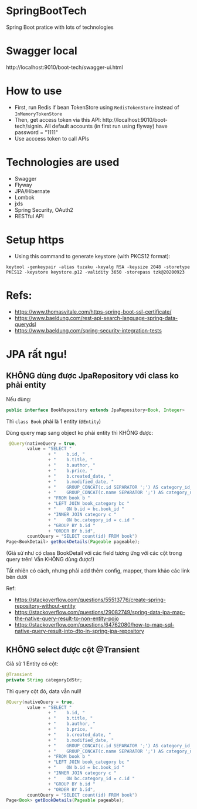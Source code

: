 # SpringBootTech
Spring Boot pratice with lots of technologies

# Swagger local
http://localhost:9010/boot-tech/swagger-ui.html

# How to use
- First, run Redis if bean TokenStore using `RedisTokenStore` instead of `InMemoryTokenStore`
- Then, get access token via this API: http://localhost:9010/boot-tech/signin. All default accounts (in first run using flyway) have password = "1111"
- Use acccess token to call APIs

# Technologies are used
- Swagger
- Flyway
- JPA/Hibernate
- Lombok
- jxls
- Spring Security, OAuth2
- RESTful API

# Setup https
- Using this command to generate keystore (with PKCS12 format):
```
keytool -genkeypair -alias tuzaku -keyalg RSA -keysize 2048 -storetype PKCS12 -keystore keystore.p12 -validity 3650 -storepass tzk@20200923
```

# Refs:
- https://www.thomasvitale.com/https-spring-boot-ssl-certificate/
- https://www.baeldung.com/rest-api-search-language-spring-data-querydsl
- https://www.baeldung.com/spring-security-integration-tests

# JPA rất ngu!

## KHÔNG dùng được JpaRepository với class ko phải entity

Nếu dùng:

```java
public interface BookRepository extends JpaRepository<Book, Integer>
```

Thì `class Book` phải là 1 entity (`@Entity`)

Dùng query map sang object ko phải entity thì KHÔNG được:

```java
 @Query(nativeQuery = true,
        value = "SELECT "
                + "    b.id, "
                + "    b.title, "
                + "    b.author, "
                + "    b.price, "
                + "    b.created_date, "
                + "    b.modified_date, "
                + "    GROUP_CONCAT(c.id SEPARATOR ';') AS category_id_str, "
                + "    GROUP_CONCAT(c.name SEPARATOR ';') AS category_name_str "
                + "FROM book b "
                + "LEFT JOIN book_category bc "
                + "    ON b.id = bc.book_id "
                + "INNER JOIN category c "
                + "    ON bc.category_id = c.id "
                + "GROUP BY b.id "
                + "ORDER BY b.id",
        countQuery = "SELECT count(id) FROM book")
Page<BookDetail> getBookDetails(Pageable pageable);
```

(Giả sử như có class BookDetail với các field tương ứng với các cột trong query trên! Vẫn KHÔNG dùng được!)

Tất nhiên có cách, nhưng phải add thêm config, mapper, tham khảo các link bên dưới

Ref:
- https://stackoverflow.com/questions/55513776/create-spring-repository-without-entity
- https://stackoverflow.com/questions/29082749/spring-data-jpa-map-the-native-query-result-to-non-entity-pojo
- https://stackoverflow.com/questions/64762080/how-to-map-sql-native-query-result-into-dto-in-spring-jpa-repository

## KHÔNG select được cột @Transient

Giả sử 1 Entity có cột:

```java
@Transient
private String categoryIdStr;
```

Thì query cột đó, data vẫn null!

```java
@Query(nativeQuery = true,
        value = "SELECT "
                + "    b.id, "
                + "    b.title, "
                + "    b.author, "
                + "    b.price, "
                + "    b.created_date, "
                + "    b.modified_date, "
                + "    GROUP_CONCAT(c.id SEPARATOR ';') AS category_id_str, "	// NULL!
                + "    GROUP_CONCAT(c.name SEPARATOR ';') AS category_name_str "
                + "FROM book b "
                + "LEFT JOIN book_category bc "
                + "    ON b.id = bc.book_id "
                + "INNER JOIN category c "
                + "    ON bc.category_id = c.id "
                + "GROUP BY b.id "
                + "ORDER BY b.id",
        countQuery = "SELECT count(id) FROM book")
Page<Book> getBookDetails(Pageable pageable);
```